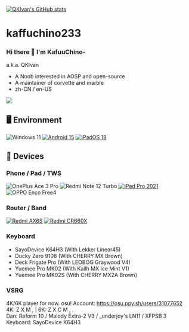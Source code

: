 [![QKIvan's GitHub stats](https://github-readme-stats-one-bice.vercel.app/api?username=kaffuchino233&show_icons=true&role=OWNER,ORGANIZATION_MEMBER,COLLABORATOR&include_all_commits=true&theme=catppuccin_latte&theme=graywhite&count_private=true&hide_border=true)](https://github.com/anuraghazra/github-readme-stats)

# kaffuchino233
### Hi there 👋 I'm KafuuChino-
a.k.a. QKIvan  
- A Noob interested in AOSP and open-source
- A maintainer of corvette and marble
- zh-CN / en-US

<img src="https://github-readme-stats-one-bice.vercel.app/api/top-langs/?username=kaffuchino233&layout=compact&exclude_repo=Hardware-Course&hide=Jupyter%20Notebook,MATLAB&role=OWNER,ORGANIZATION_MEMBER&langs_count=10"> </picture>

## 🖥️ Environment
![Windows 11](https://img.shields.io/badge/Windows%2011-00adef?style=flat-square&logo=windows&logoColor=ffffff)
[![Android 15](https://img.shields.io/badge/Android%2015-3ddc84?style=flat-square&logo=android&logoColor=ffffff)](https://www.android.com/android-15/)
[![iPadOS 18](https://img.shields.io/badge/iPadOS%2018-4F4F4F?style=flat-square&logo=apple&logoColor=FFFFFF&labelColor=4F4F4F)](https://www.apple.com/ipados/ipados-18/)

## 📱 Devices
### Phone / Pad / TWS
![OnePlus Ace 3 Pro](https://img.shields.io/badge/OnePlus%20Ace%203%20Pro-f5010c?style=flat-square&logo=oneplus&logoColor=ffffff)
![Redmi Note 12 Turbo](https://img.shields.io/badge/Redmi%20Note%2012%20Turbo-fd4900?style=flat-square&logo=xiaomi&logoColor=ffffff)
[![iPad Pro 2021](https://img.shields.io/badge/iPad%20Pro%202021-4F4F4F?style=flat-square&logo=apple&logoColor=FFFFFF&labelColor=4F4F4F)](https://www.apple.com/ipad-pro/)
![OPPO Enco Free4](https://img.shields.io/badge/OPPO%20Enco%20Free4-20683d?style=flat-square&logo=oppo&logoColor=ffffff)
### Router / Band
[![Redmi AX6S](https://img.shields.io/badge/Redmi%20AX6S-ED9121?style=flat-square&logo=xiaomi&logoColor=FFFFFF&labelColor=ED9121)](https://www.mi.com/shop/buy/detail?product_id=15032)
[![Redmi CR660X](https://img.shields.io/badge/Redmi%20CR660X-ED9121?style=flat-square&logo=xiaomi&logoColor=FFFFFF&labelColor=ED9121)](https://www.mi.com/shop/buy/detail?product_id=15032)

### Keyboard
- SayoDevice K64H3 (With Lekker Linear45)
- Ducky Zero 9108 (With CHERRY MX Brown)
- Deck Frigate Pro (With LEOBOG Graywood V4)
- Yuemee Pro MK02 (With Kailh MX Ice Mint V1)
- Yuemee Pro MK02S (With CHERRY MX2A Brown)

### VSRG
4K/6K player for now.
osu! Account: https://osu.ppy.sh/users/31077652  
4K: Z X M , | 6K: Z X C M , .  
Dan: Reform 10 / Malody Extra-2 V3 / _underjoy's LN11 / XFPSB 3  
Keyboard: SayoDevice K64H3
